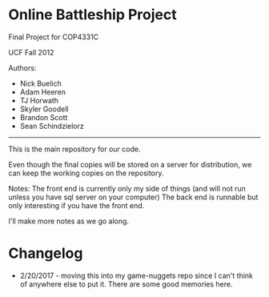 Online Battleship Project
================

Final Project for COP4331C

UCF Fall 2012
 
Authors:
* Nick Buelich
* Adam Heeren
* TJ Horwath
* Skyler Goodell
* Brandon Scott
* Sean Schindzielorz
 
---

This is the main repository for our code.

Even though the final copies will be stored on a server for 
distribution, we can keep the working copies on the repository.

Notes:
The front end is currently only my side of things (and will not run unless you have sql server on your computer)
The back end is runnable but only interesting if you have the front end.

I'll make more notes as we go along.

# Changelog
* 2/20/2017 - moving this into my game-nuggets repo since I can't think of anywhere else to put it. There are some good memories here.
